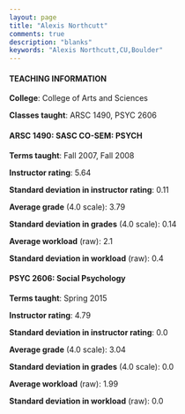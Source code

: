 ```yaml
---
layout: page
title: "Alexis Northcutt" 
comments: true
description: "blanks"
keywords: "Alexis Northcutt,CU,Boulder"
---
```

<head>
<script src="https://ajax.googleapis.com/ajax/libs/jquery/2.1.3/jquery.min.js"></script>
<script src="https://dl.dropboxusercontent.com/s/pc42nxpaw1ea4o9/highcharts.js?dl=0"></script>
<!-- <script src="../assets/js/highcharts.js"></script> -->
<style type="text/css">@font-face {
	font-family: "Bebas Neue";
	src: url(https://www.filehosting.org/file/details/544349/BebasNeue Regular.otf) format("opentype");
	}
	h1.Bebas { 
		font-family: "Bebas Neue", Verdana, Tahoma;
	}
</style>
</head>
	   
#### TEACHING INFORMATION

**College**: College of Arts and Sciences

**Classes taught**: ARSC 1490, PSYC 2606

#### ARSC 1490: SASC CO-SEM: PSYCH

**Terms taught**: Fall 2007, Fall 2008

**Instructor rating**: 5.64

**Standard deviation in instructor rating**: 0.11

**Average grade** (4.0 scale): 3.79

**Standard deviation in grades** (4.0 scale): 0.14

**Average workload** (raw): 2.1

**Standard deviation in workload** (raw): 0.4

#### PSYC 2606: Social Psychology

**Terms taught**: Spring 2015

**Instructor rating**: 4.79

**Standard deviation in instructor rating**: 0.0

**Average grade** (4.0 scale): 3.04

**Standard deviation in grades** (4.0 scale): 0.0

**Average workload** (raw): 1.99

**Standard deviation in workload** (raw): 0.0

